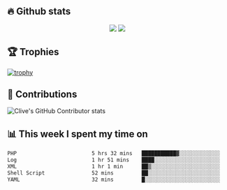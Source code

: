 ## &#128293; Github stats

<!-- GitHub Readme Streak Stats - https://github.com/DenverCoder1/github-readme-streak-stats -->
<p align="center">

<picture>
  <source 
    srcset="https://github-readme-stats.vercel.app/api?username=clivewalkden&count_private=true&show_icons=true&theme=darcula"
    media="(prefers-color-scheme: dark)"
  />
  <source
    srcset="https://github-readme-stats.vercel.app/api?username=clivewalkden&count_private=true&show_icons=true&theme=calm"
    media="(prefers-color-scheme: light), (prefers-color-scheme: no-preference)"
  />
  <img src="https://github-readme-stats.vercel.app/api?username=clivewalkden&count_private=true&show_icons=true&theme=darcula" />
</picture>

<a href="https://git.io/streak-stats" target="_blank">
  <img src="http://github-readme-streak-stats.herokuapp.com?user=clivewalkden&theme=darcula&date_format=j%20M%5B%20Y%5D" />
</a>

</p>

## &#127942; Trophies
[![trophy](https://github-profile-trophy.vercel.app/?username=clivewalkden&theme=onedark)](https://github.com/clivewalkden/github-profile-trophy)

## &#129309; Contributions
![Clive's GitHub Contributor stats](https://github-contributor-stats.vercel.app/api?username=clivewalkden)

## &#128202; This week I spent my time on
<!--START_SECTION:waka-->

```txt
PHP                        5 hrs 32 mins   ███████████▓░░░░░░░░░░░░░   46.75 %
Log                        1 hr 51 mins    ████░░░░░░░░░░░░░░░░░░░░░   15.66 %
XML                        1 hr 1 min      ██▒░░░░░░░░░░░░░░░░░░░░░░   08.72 %
Shell Script               52 mins         ██░░░░░░░░░░░░░░░░░░░░░░░   07.34 %
YAML                       32 mins         █░░░░░░░░░░░░░░░░░░░░░░░░   04.59 %
```

<!--END_SECTION:waka-->
